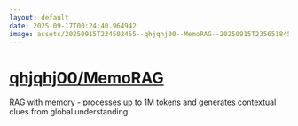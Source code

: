 ```yaml
---
layout: default
date: 2025-09-17T00:24:40.964942
image: assets/20250915T234502455--qhjqhj00--MemoRAG--20250915T235651845--cropped.png
---
```


# [qhjqhj00/MemoRAG](https://github.com/qhjqhj00/MemoRAG)

RAG with memory - processes up to 1M tokens and generates contextual clues from global understanding
